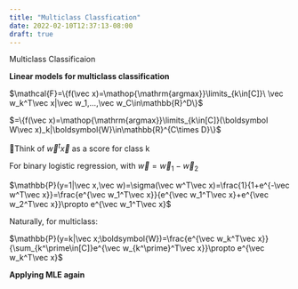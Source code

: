 ```yaml
---
title: "Multiclass Classfication"
date: 2022-02-10T12:37:13-08:00
draft: true
---
```

Multiclass Classificaion

<!--more-->

**Linear models for multiclass classification**

$\mathcal{F}=\{f(\vec x)=\mathop{\mathrm{argmax}}\limits_{k\in[C]}\ \vec w_k^T\vec x|\vec w_1,...,\vec w_C\in\mathbb{R}^D\}$

$=\{f(\vec x)=\mathop{\mathrm{argmax}}\limits_{k\in[C]}(\boldsymbol W\vec x)_k|\boldsymbol{W}\in\mathbb{R}^{C\times D}\}$

🔺Think of $\vec w^t\vec x$ as a score for class k

For binary logistic regression, with $\vec w=\vec w_1-\vec w_2$

$\mathbb{P}(y=1|\vec x,\vec w)=\sigma(\vec w^T\vec x)=\frac{1}{1+e^{-\vec w^T\vec x}}=\frac{e^{\vec w_1^T\vec x}}{e^{\vec w_1^T\vec x}+e^{\vec w_2^T\vec x}}\propto e^{\vec w_1^T\vec x}$

Naturally, for multiclass:

$\mathbb{P}(y=k|\vec x;\boldsymbol{W})=\frac{e^{\vec w_k^T\vec x}}{\sum_{k^\prime\in[C]}e^{\vec w_{k^\prime}^T\vec x}}\propto e^{\vec w_k^T\vec x}$

**Applying MLE again**

